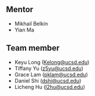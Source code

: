 ## Mentor
* Mikhail Belkin
* Yian Ma

## Team member 
* Keyu Long (Kelong@ucsd.edu)
* Tiffany Yu (z5yu@ucsd.edu)
* Grace Lam (pklam@ucsd.edu)
* Daniel Shi (dshi@ucsd.edu)
* Licheng Hu (l2hu@ucsd.edu)


